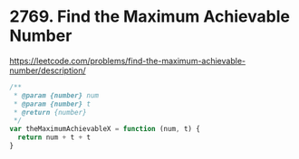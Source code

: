 # 2769. Find the Maximum Achievable Number

https://leetcode.com/problems/find-the-maximum-achievable-number/description/

```ts
/**
 * @param {number} num
 * @param {number} t
 * @return {number}
 */
var theMaximumAchievableX = function (num, t) {
  return num + t + t
}
```
